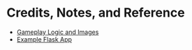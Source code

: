 # Credits, Notes, and Reference

  + [Gameplay Logic and Images](https://github.com/prof-rossetti/rock-paper-scissors-py)
  + [Example Flask App](https://github.com/prof-rossetti/web-app-starter-flask)
